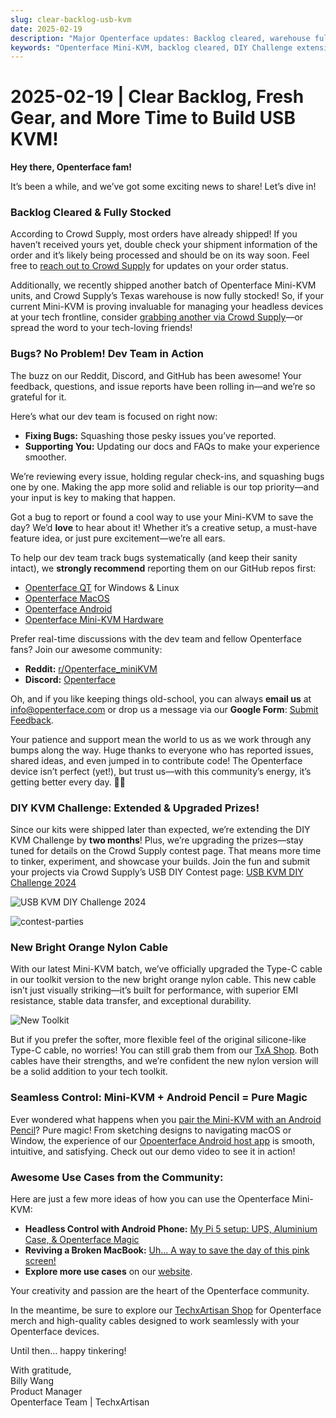 ```yaml
---
slug: clear-backlog-usb-kvm
date: 2025-02-19
description: "Major Openterface updates: Backlog cleared, warehouse fully stocked, DIY Challenge extended with better prizes! Plus: new orange nylon cables, Android pencil integration, bug fixes, and amazing community use cases shared."
keywords: "Openterface Mini-KVM, backlog cleared, DIY Challenge extension, orange nylon cable, Android integration, bug fixes, tech community, USB KVM, headless device control, open source development, hardware updates, community feedback, tech support, DIY electronics, Crowd Supply warehouse"
---
```


# 2025-02-19 | Clear Backlog, Fresh Gear, and More Time to Build USB KVM!

**Hey there, Openterface fam!**

It’s been a while, and we’ve got some exciting news to share! Let’s dive in!

### **Backlog Cleared & Fully Stocked**

According to Crowd Supply, most orders have already shipped! If you haven’t received yours yet, double check your shipment information of the order and it’s likely being processed and should be on its way soon. Feel free to [reach out to Crowd Supply](https://www.crowdsupply.com/contact) for updates on your order status.

Additionally, we recently shipped another batch of Openterface Mini-KVM units, and Crowd Supply’s Texas warehouse is now fully stocked! So, if your current Mini-KVM is proving invaluable for managing your headless devices at your tech frontline, consider [grabbing another via Crowd Supply](https://www.crowdsupply.com/techxartisan/openterface-mini-kvm)—or spread the word to your tech-loving friends!

### **Bugs? No Problem! Dev Team in Action**  

The buzz on our Reddit, Discord, and GitHub has been awesome! Your feedback, questions, and issue reports have been rolling in—and we’re so grateful for it.

Here’s what our dev team is focused on right now:

- **Fixing Bugs:** Squashing those pesky issues you’ve reported.  
- **Supporting You:** Updating our docs and FAQs to make your experience smoother.  

We’re reviewing every issue, holding regular check-ins, and squashing bugs one by one. Making the app more solid and reliable is our top priority—and your input is key to making that happen.  

Got a bug to report or found a cool way to use your Mini-KVM to save the day? We’d **love** to hear about it! Whether it’s a creative setup, a must-have feature idea, or just pure excitement—we’re all ears.  

To help our dev team track bugs systematically (and keep their sanity intact), we **strongly recommend** reporting them on our GitHub repos first:

- [Openterface QT](https://github.com/TechxArtisanStudio/Openterface_QT) for Windows & Linux
- [Openterface MacOS](https://github.com/TechxArtisanStudio/Openterface_MacOS)
- [Openterface Android](https://github.com/TechxArtisanStudio/Openterface_Android)
- [Openterface Mini-KVM Hardware](https://github.com/TechxArtisanStudio/Openterface_Mini-KVM_Hardware)

Prefer real-time discussions with the dev team and fellow Openterface fans? Join our awesome community:

- **Reddit:** [r/Openterface_miniKVM](https://openterface.com/reddit)  
- **Discord:** [Openterface](https://openterface.com/discord)  

Oh, and if you like keeping things old-school, you can always **email us** at info@openterface.com or drop us a message via our **Google Form**: [Submit Feedback](https://forms.gle/enVJYFGn6gghEFaJ9).  

Your patience and support mean the world to us as we work through any bumps along the way. Huge thanks to everyone who has reported issues, shared ideas, and even jumped in to contribute code! The Openterface device isn’t perfect (yet!), but trust us—with this community’s energy, it’s getting better every day. 🚀💙  

### **DIY KVM Challenge: Extended & Upgraded Prizes!**

Since our kits were shipped later than expected, we’re extending the DIY KVM Challenge by **two months**! Plus, we’re upgrading the prizes—stay tuned for details on the Crowd Supply contest page. That means more time to tinker, experiment, and showcase your builds. Join the fun and submit your projects via Crowd Supply’s USB DIY Contest page: [USB KVM DIY Challenge 2024](https://www.crowdsupply.com/techxartisan/usb-kvm-diy-challenge-2024)

![USB KVM DIY Challenge 2024](https://www.crowdsupply.com/img/18e5/5e596d38-80c5-4b99-aea6-ed31586d18e5/usb-kvm-diy-2024-logo-2.svg)

![contest-parties](https://www.crowdsupply.com/img/4a8d/30e316fe-f0df-43bc-958b-b7f480b74a8d/250214-contest-parties_png_md-xl.jpg)

### **New Bright Orange Nylon Cable**

With our latest Mini-KVM batch, we’ve officially upgraded the Type-C cable in our toolkit version to the new bright orange nylon cable. This new cable isn’t just visually striking—it’s built for performance, with superior EMI resistance, stable data transfer, and exceptional durability.

![New Toolkit](https://www.crowdsupply.com/img/322c/84a85be0-7f68-48ec-a30c-7db01243322c/250214-toolkit-open_jpg_gallery-lg.jpg)

But if you prefer the softer, more flexible feel of the original silicone-like Type-C cable, no worries! You can still grab them from our [TxA Shop](https://shop.techxartisan.com/products/type-c-cable-with-usb-a-adapter-1-5m-4-11ft-240w-fast-charging-data-transfer-usb2-0). Both cables have their strengths, and we’re confident the new nylon version will be a solid addition to your tech toolkit.

### **Seamless Control: Mini-KVM + Android Pencil = Pure Magic**

Ever wondered what happens when you [pair the Mini-KVM with an Android Pencil](https://www.reddit.com/r/Openterface_miniKVM/comments/1hnh79n/kicad_is_the_fisrt_software_we_tried_first_with/)? Pure magic! From sketching designs to navigating macOS or Window, the experience of our [Opoenterface Android host app](https://github.com/TechxArtisanStudio/Openterface_Android) is smooth, intuitive, and satisfying. Check out our demo video to see it in action!

### **Awesome Use Cases from the Community:**

Here are just a few more ideas of how you can use the Openterface Mini-KVM:

- **Headless Control with Android Phone:** [My Pi 5 setup: UPS, Aluminium Case, & Openterface Magic](https://www.reddit.com/r/Openterface_miniKVM/comments/1hrx1j5/my_pi_5_setup_ups_aluminium_case_openterface_magic/)
- **Reviving a Broken MacBook:** [Uh... A way to save the day of this pink screen!](https://www.reddit.com/r/macbookpro/comments/1hwkh64/uh_a_way_to_save_the_day_of_this_pink_screen/)
- **Explore more use cases** on our [website](https://openterface.com/use-cases/).

Your creativity and passion are the heart of the Openterface community. 

In the meantime, be sure to explore our [TechxArtisan Shop](http://shop.techxartisan.com/) for Openterface merch and high-quality cables designed to work seamlessly with your Openterface devices. 

Until then… happy tinkering!

With gratitude,  
Billy Wang  
Product Manager  
Openterface Team | TechxArtisan